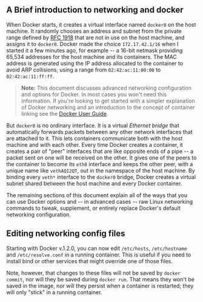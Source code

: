 <!--[metadata]>
+++
draft=true
title = "Saved text"
keywords = ["docker, bridge, docker0, network"]
[menu.main]
parent = "smn_networking_def"
+++
<![end-metadata]-->

<!--[metadata]>
This content was extracted from the original introduction. We may want to add it back in later under another form. Labeled DRAFT for now. Won't be built.
<![end-metadata]-->


## A Brief introduction to networking and docker
When Docker starts, it creates a virtual interface named `docker0` on the host machine.  It randomly chooses an address and subnet from the private range defined by [RFC 1918](http://tools.ietf.org/html/rfc1918) that are not in use on the host machine, and assigns it to `docker0`. Docker made the choice `172.17.42.1/16` when I started it a few minutes ago, for example -- a 16-bit netmask providing 65,534 addresses for the host machine and its containers. The MAC address is generated using the IP address allocated to the container to avoid ARP collisions, using a range from `02:42:ac:11:00:00` to `02:42:ac:11:ff:ff`.

> **Note:** This document discusses advanced networking configuration and options for Docker. In most cases you won't need this information. If you're looking to get started with a simpler explanation of Docker networking and an introduction to the concept of container linking see the [Docker User Guide](/userguide/networking/networking/default_network/dockerlinks.md/).

But `docker0` is no ordinary interface.  It is a virtual _Ethernet bridge_ that automatically forwards packets between any other network interfaces that are attached to it.  This lets containers communicate both with the host machine and with each other.  Every time Docker creates a container, it creates a pair of "peer" interfaces that are like opposite ends of a pipe -- a packet sent on one will be received on the other.  It gives one of the peers to the container to become its `eth0` interface and keeps the other peer, with a unique name like `vethAQI2QT`, out in the namespace of the host machine.  By binding every `veth*` interface to the `docker0` bridge, Docker creates a virtual subnet shared between the host machine and every Docker container.

The remaining sections of this document explain all of the ways that you can use Docker options and -- in advanced cases -- raw Linux networking commands to tweak, supplement, or entirely replace Docker's default networking configuration.

## Editing networking config files
Starting with Docker v.1.2.0, you can now edit `/etc/hosts`, `/etc/hostname` and `/etc/resolve.conf` in a running container. This is useful if you need to install bind or other services that might override one of those files.

Note, however, that changes to these files will not be saved by `docker commit`, nor will they be saved during `docker run`. That means they won't be saved in the image, nor will they persist when a container is restarted; they will only "stick" in a running container.
